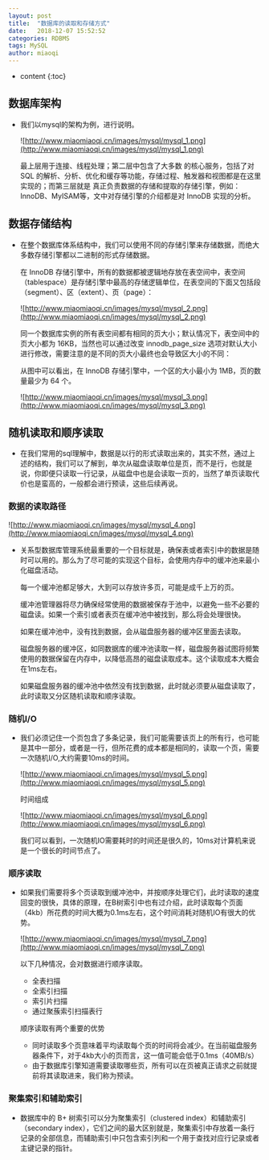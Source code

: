 ```yaml
---
layout: post
title:  "数据库的读取和存储方式"
date:   2018-12-07 15:52:52
categories: RDBMS
tags: MySQL
author: miaoqi
---
```


* content
{:toc}
## 数据库架构

* 我们以mysql的架构为例，进行说明。

	![http://www.miaomiaoqi.cn/images/mysql/mysql_1.png](http://www.miaomiaoqi.cn/images/mysql/mysql_1.png)

	最上层用于连接、线程处理；第二层中包含了大多数 的核心服务，包括了对 SQL 的解析、分析、优化和缓存等功能，存储过程、触发器和视图都是在这里实现的；而第三层就是 真正负责数据的存储和提取的存储引擎，例如：InnoDB、MyISAM等，文中对存储引擎的介绍都是对 InnoDB 实现的分析。

## 数据存储结构

* 在整个数据库体系结构中，我们可以使用不同的存储引擎来存储数据，而绝大多数存储引擎都以二进制的形式存储数据。

	在 InnoDB 存储引擎中，所有的数据都被逻辑地存放在表空间中，表空间（tablespace）是存储引擎中最高的存储逻辑单位，在表空间的下面又包括段（segment）、区（extent）、页（page）：

	![http://www.miaomiaoqi.cn/images/mysql/mysql_2.png](http://www.miaomiaoqi.cn/images/mysql/mysql_2.png)

	同一个数据库实例的所有表空间都有相同的页大小；默认情况下，表空间中的页大小都为 16KB，当然也可以通过改变 innodb_page_size 选项对默认大小进行修改，需要注意的是不同的页大小最终也会导致区大小的不同：

	从图中可以看出，在 InnoDB 存储引擎中，一个区的大小最小为 1MB，页的数量最少为 64 个。

	![http://www.miaomiaoqi.cn/images/mysql/mysql_3.png](http://www.miaomiaoqi.cn/images/mysql/mysql_3.png)

## 随机读取和顺序读取

* 在我们常用的sql理解中，数据是以行的形式读取出来的，其实不然，通过上述的结构，我们可以了解到，单次从磁盘读取单位是页，而不是行，也就是说，你即便只读取一行记录，从磁盘中也是会读取一页的，当然了单页读取代价也是蛮高的，一般都会进行预读，这些后续再说。

### 数据的读取路径

![http://www.miaomiaoqi.cn/images/mysql/mysql_4.png](http://www.miaomiaoqi.cn/images/mysql/mysql_4.png)

* 关系型数据库管理系统最重要的一个目标就是，确保表或者索引中的数据是随时可以用的。那么为了尽可能的实现这个目标，会使用内存中的缓冲池来最小化磁盘活动。

	每一个缓冲池都足够大，大到可以存放许多页，可能是成千上万的页。

	缓冲池管理器将尽力确保经常使用的数据被保存于池中，以避免一些不必要的磁盘读。如果一个索引或者表页在缓冲池中被找到，那么将会处理很快。

	如果在缓冲池中，没有找到数据，会从磁盘服务器的缓冲区里面去读取。

	磁盘服务器的缓冲区，如同数据库的缓冲池读取一样，磁盘服务器试图将频繁使用的数据保留在内存中，以降低高昂的磁盘读取成本。这个读取成本大概会在1ms左右。

	如果磁盘服务器的缓冲池中依然没有找到数据，此时就必须要从磁盘读取了，此时读取又分区随机读取和顺序读取。

### 随机I/O

* 我们必须记住一个页包含了多条记录，我们可能需要该页上的所有行，也可能是其中一部分，或者是一行，但所花费的成本都是相同的，读取一个页，需要一次随机I/O,大约需要10ms的时间。

	![http://www.miaomiaoqi.cn/images/mysql/mysql_5.png](http://www.miaomiaoqi.cn/images/mysql/mysql_5.png)

	时间组成

	![http://www.miaomiaoqi.cn/images/mysql/mysql_6.png](http://www.miaomiaoqi.cn/images/mysql/mysql_6.png)

	我们可以看到，一次随机IO需要耗时的时间还是很久的，10ms对计算机来说是一个很长的时间节点了。

### 顺序读取

* 如果我们需要将多个页读取到缓冲池中，并按顺序处理它们，此时读取的速度回变的很快，具体的原理，在B树索引中也有过介绍，此时读取每个页面（4kb）所花费的时间大概为0.1ms左右，这个时间消耗对随机IO有很大的优势。

	![http://www.miaomiaoqi.cn/images/mysql/mysql_7.png](http://www.miaomiaoqi.cn/images/mysql/mysql_7.png)

	以下几种情况，会对数据进行顺序读取。

	* 全表扫描
	* 全索引扫描
	* 索引片扫描
	* 通过聚蔟索引扫描表行

	顺序读取有两个重要的优势

	* 同时读取多个页意味着平均读取每个页的时间将会减少。在当前磁盘服务器条件下，对于4kb大小的页而言，这一值可能会低于0.1ms（40MB/s）
	* 由于数据库引擎知道需要读取哪些页，所有可以在页被真正请求之前就提前将其读取进来，我们称为预读。

### 聚集索引和辅助索引

* 数据库中的 B+ 树索引可以分为聚集索引（clustered index）和辅助索引（secondary index），它们之间的最大区别就是，聚集索引中存放着一条行记录的全部信息，而辅助索引中只包含索引列和一个用于查找对应行记录或者主键记录的指针。